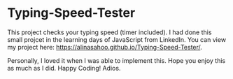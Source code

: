 # Typing-Speed-Tester

This project checks your typing speed (timer included). I had done this small projcet in the learning days of JavaScript from LinkedIn. You can view my project here: https://alinasahoo.github.io/Typing-Speed-Tester/.

Personally, I loved it when I was able to implement this. Hope you enjoy this as much as I did. Happy Coding! Adios.

